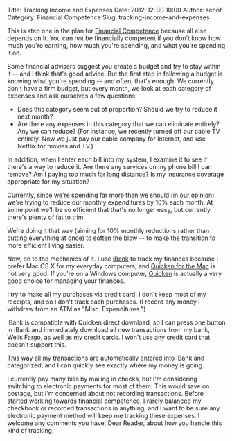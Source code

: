 Title: Tracking Income and Expenses
Date: 2012-12-30 10:00
Author: schof
Category: Financial Competence
Slug: tracking-income-and-expenses

This is step one in the plan for [Financial
Competence](http://schof.org/2012/12/29/a-financial-roadmap/ "A Roadmap to Financial Competence")
because all else depends on it. You can not be financially competent if
you don't know how much you're earning, how much you're spending, and
what you're spending it on.

Some financial advisers suggest you create a budget and try to stay
within it -- and I think that's good advice. But the first step in
following a budget is knowing what you're spending -- and often, that's
enough. We currently don't have a firm budget, but every month, we look
at each category of expenses and ask ourselves a few questions:

-   <span style="line-height: 13px;" data-mce-mark="1">Does this
    category seem out of proportion? Should we try to reduce it next
    month?</span>
-   Are there any expenses in this category that we can eliminate
    entirely? Any we can reduce? (For instance, we recently turned off
    our cable TV entirely. Now we just pay our cable company for
    Internet, and use Netflix for movies and TV.)

In addition, when I enter each bill into my system, I examine it to see
if there's a way to reduce it. Are there any services on my phone bill I
can remove? Am I paying too much for long distance? Is my insurance
coverage appropriate for my situation?

Currently, since we're spending far more than we should (in our opinion)
we're trying to reduce our monthly expenditures by 10% each month. At
some point we'll be so efficient that that's no longer easy, but
currently there's plenty of fat to trim.

We're doing it that way (aiming for 10% monthly reductions rather than
cutting everything at once) to soften the blow -- to make the transition
to more efficient living easier.

Now, on to the mechanics of it. I use
[iBank](http://www.iggsoftware.com/ibank/index.php) to track my finances
because I prefer Mac OS X for my everyday computers, and [Quicken for
the
Mac](http://quicken.intuit.com/personal-finance-software/mac-personal-financial-software.jsp)
is not very good. If you're on a Windows computer,
[Quicken](http://quicken.intuit.com/quicken-personal-finance-software-products-services.jsp)
is actually a very good choice for managing your finances.

I try to make all my purchases via credit card. I don't keep most of my
receipts, and so I don't track cash purchases. (I record any money I
withdraw from an ATM as "Misc. Expenditures.")

iBank is compatible with Quicken direct download, so I can press one
button in iBank and immediately download all new transactions from my
bank, Wells Fargo, as well as my credit cards. I won't use any credit
card that doesn't support this.

This way all my transactions are automatically entered into iBank and
categorized, and I can quickly see exactly where my money is going.

I currently pay many bills by mailing in checks, but I'm considering
switching to electronic payments for most of them. This would save on
postage, but I'm concerned about not recording transactions. Before I
started working towards financial competence, I rarely balanced my
checkbook or recorded transactions in anything, and I want to be sure
any electronic payment method will keep me tracking these expenses. I
welcome any comments you have, Dear Reader, about how you handle this
kind of tracking.

